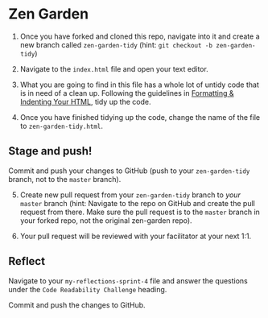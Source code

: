 # Zen Garden

1. Once you have forked and cloned this repo, navigate into it and create a new branch called `zen-garden-tidy` (hint: `git checkout -b zen-garden-tidy`)

2. Navigate to the `index.html` file and open your text editor.
3.  What you are going to find in this file has a whole lot of untidy code that is in need of a clean up.  Following the guidelines in [Formatting & Indenting Your HTML](https://www.granneman.com/webdev/coding/formatting-and-indenting-your-html), tidy up the code.
4.  Once you have finished tidying up the code, change the name of the file to `zen-garden-tidy.html`.

## Stage and push! 
Commit and push your changes to GitHub (push to your `zen-garden-tidy` branch, not to the `master` branch).

5. Create new pull request from your `zen-garden-tidy` branch to _your_ `master` branch (hint: Navigate to the repo on GitHub and create the pull request from there. Make sure the pull request is to the `master` branch in your forked repo, not the original zen-garden repo).  

6. Your pull request will be reviewed with your facilitator at your next 1:1. 


## Reflect 
Navigate to your `my-reflections-sprint-4` file and answer the questions under the `Code Readability Challenge` heading.

Commit and push the changes to GitHub.
